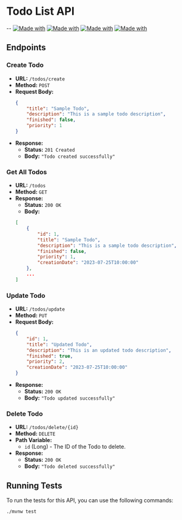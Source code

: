 # Todo List API

--
<a href="https://github.com/Ga5000">![Made with](https://img.shields.io/badge/Spring-green)</a>
<a href="https://github.com/Ga5000">![Made with](https://img.shields.io/badge/Java-red)</a>
<a href="https://github.com/Ga5000">![Made with](https://img.shields.io/badge/Maven-red)</a>
<a href="https://github.com/Ga5000">![Made with](https://img.shields.io/badge/MySQL-blue)</a>


## Endpoints

### Create Todo

- **URL:** `/todos/create`
- **Method:** `POST`
- **Request Body:**
    ```json
    {
        "title": "Sample Todo",
        "description": "This is a sample todo description",
        "finished": false,
        "priority": 1
    }
    ```
- **Response:**
    - **Status:** `201 Created`
    - **Body:** `"Todo created successfully"`

### Get All Todos

- **URL:** `/todos`
- **Method:** `GET`
- **Response:**
    - **Status:** `200 OK`
    - **Body:** 
    ```json
    [
        {
            "id": 1,
            "title": "Sample Todo",
            "description": "This is a sample todo description",
            "finished": false,
            "priority": 1,
            "creationDate": "2023-07-25T10:00:00"
        },
        ...
    ]
    ```

### Update Todo

- **URL:** `/todos/update`
- **Method:** `PUT`
- **Request Body:**
    ```json
    {
        "id": 1,
        "title": "Updated Todo",
        "description": "This is an updated todo description",
        "finished": true,
        "priority": 2,
        "creationDate": "2023-07-25T10:00:00"
    }
    ```
- **Response:**
    - **Status:** `200 OK`
    - **Body:** `"Todo updated successfully"`

### Delete Todo

- **URL:** `/todos/delete/{id}`
- **Method:** `DELETE`
- **Path Variable:**
    - `id` (Long) - The ID of the Todo to delete.
- **Response:**
    - **Status:** `200 OK`
    - **Body:** `"Todo deleted successfully"`

## Running Tests

To run the tests for this API, you can use the following commands:

```sh
./mvnw test


